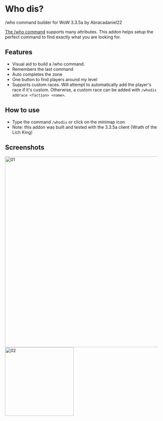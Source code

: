 # Who dis?

/who command builder for WoW 3.3.5a by Abracadaniel22

[The /who command](https://wowwiki-archive.fandom.com/wiki/Who_List) supports many attributes. This addon helps setup the perfect command to find exactly what you are looking for.

## Features

- Visual aid to build a /who command.
- Remembers the last command
- Auto completes the zone
- One button to find players around my level
- Supports custom races. Will attempt to automatically add the player's race if it's custom. Otherwise, a custom race can be added with `/whodis addrace <faction> <name>`.

## How to use

- Type the command `/whodis` or click on the minimap icon
- Note: this addon was built and tested with the 3.3.5a client (Wrath of the Lich King)

## Screenshots

<img width="628" height="629" alt="01" src="https://github.com/user-attachments/assets/de5ab843-208e-4fb3-9158-dfd2d5de280d" />

<img width="226" height="226" alt="02" src="https://github.com/user-attachments/assets/a0bfcea1-21d6-42cc-8691-df8ca2e60976" />
